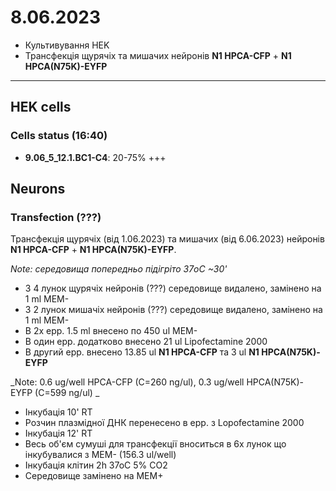 8.06.2023
==========
- Культивування HEK
- Трансфекція щурячіх та мишачих нейронів __N1 HPCA-CFP__ + __N1 HPCA(N75K)-EYFP__

---

## HEK cells
### Cells status (16:40)
- __9.06_5_12.1.BC1-C4__: 20-75% +++


## Neurons
### Transfection (???)
Трансфекція щурячіх (від 1.06.2023) та мишачих (від 6.06.2023) нейронів __N1 HPCA-CFP__ + __N1 HPCA(N75K)-EYFP__.

_Note: середовища попередньо підігріто 37oC ~30'_

- З 4 лунок щурячіх нейронів (???) середовище видалено, замінено на 1 ml MEM-
- З 2 лунок мишачіх нейронів (???) середовище видалено, замінено на 1 ml MEM-
- В 2x epp. 1.5 ml внесено по 450 ul MEM-
- В один epp. додатково внесено 21 ul Lipofectamine 2000
- В другий epp. внесено 13.85 ul __N1 HPCA-CFP__  та 3 ul __N1 HPCA(N75K)-EYFP__

_Note: 0.6 ug/well HPCA-CFP (C=260 ng/ul), 0.3 ug/well HPCA(N75K)-EYFP (C=599 ng/ul) _

- Інкубація 10' RT
- Розчин плазмідної ДНК перенесено в epp. з Lopofectamine 2000
- Інкубація 12' RT
- Весь об'єм сумуші для трансфекції вноситься в 6x лунок що інкубувалися з MEM- (156.3 ul/well)
- Інкубація клітин 2h 37oC 5% CO2
- Середовище замінено на MEM+